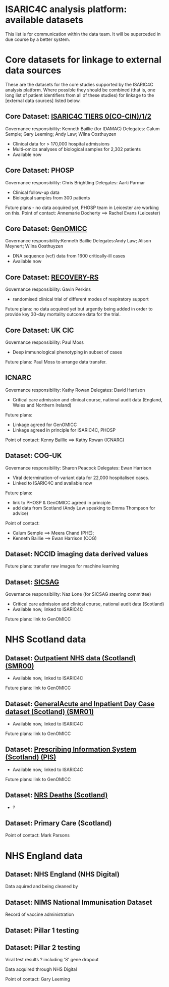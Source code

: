 # ISARIC4C analysis platform: available datasets

This list is for communication within the data team. It will be superceded in due course by a better system.

# Core datasets for linkage to external data sources

These are the datasets for the core studies supported by the ISARIC4C analysis platform. Where possible they should be combined (that is, one long list of patient identifiers from all of these studies) for linkage to the [external data sources] listed below. 

## Core Dataset: [ISARIC4C TIERS 0(CO-CIN)/1/2](https://isaric4c.net/analysis-platform)
Governance responsibility: Kenneth Baillie (for IDAMAC)
Delegates: Calum Semple; Gary Leeming; Andy Law; Wilna Oosthuyzen

- Clinical data for > 170,000 hospital admissions
- Multi-omics analyses of biological samples for 2,302 patients
- Available now

## Core Dataset: PHOSP
Governance responsibility: Chris Brightling
Delegates: Aarti Parmar

- Clinical follow-up data
- Biological samples from 300 patients

Future plans - no data acquired yet, PHOSP team in Leicester are working on this. 
Point of contact: Annemarie Docherty ==> Rachel Evans (Leicester)

## Core Dataset: [GenOMICC](https://genomicc.org/data)
Governance responsibility:Kenneth Baillie
Delegates:Andy Law; Alison Meynert; Wilna Oosthuyzen

- DNA sequence (vcf) data from 1600 critically-ill cases
- Available now

## Core Dataset: [RECOVERY-RS](https://warwick.ac.uk/fac/sci/med/research/ctu/trials/recovery-rs/)
Governance responsibility: Gavin Perkins

- randomised clinical trial of different modes of respiratory support

Future plans: no data acquired yet but urgently being added in order to provide key 30-day mortality outcome data for the trial.

## Core Dataset: UK CIC
Governance responsibility: Paul Moss

- Deep immunological phenotyping in subset of cases

Future plans: Paul Moss to arrange data transfer.

## ICNARC
Governance responsibility: Kathy Rowan
Delegates: David Harrison

- Critical care admission and clinical course, national audit data (England, Wales and Northern Ireland)

Future plans:
- Linkage agreed for GenOMICC
- Linkage agreed in principle for ISARIC4C, PHOSP

Point of contact: Kenny Baillie ==> Kathy Rowan (ICNARC)

## Dataset: COG-UK
Governance responsibility: Sharon Peacock
Delegates: Ewan Harrison

- Viral determination-of-variant data for 22,000 hospitalised cases. 
- Linked to ISARIC4C and available now

Future plans: 

- link to PHOSP & GenOMICC agreed in principle. 
- add data from Scotland (Andy Law speaking to Emma Thompson for advice)

Point of contact: 
- Calum Semple ==> Meera Chand (PHE); 
- Kenneth Baillie ==> Ewan Harrison (COG)

## Dataset: NCCID imaging data derived values

Future plans: transfer raw images for machine learning


## Dataset: [SICSAG](https://www.isdscotland.org/Health-Topics/Scottish-Healthcare-Audits/Scottish-Intensive-Care-Society-Audit-Group/)
Governance responsibility: Naz Lone (for SICSAG steering committee)

- Critical care admission and clinical course, national audit data (Scotland)
- Available now, linked to ISARIC4C

Future plans: link to GenOMICC

# NHS Scotland data

## Dataset: [Outpatient NHS data (Scotland)(SMR00)](https://www.ndc.scot.nhs.uk/National-Datasets/data.asp?ID=1&SubID=4)

- Available now, linked to ISARIC4C

Future plans: link to GenOMICC

## Dataset: [GeneralAcute and Inpatient Day Case dataset (Scotland) (SMR01)](https://www.ndc.scot.nhs.uk/National-Datasets/data.asp?ID=1&SubID=5)

- Available now, linked to ISARIC4C

Future plans: link to GenOMICC

## Dataset: [Prescribing Information System (Scotland) (PIS)](https://www.isdscotland.org/health-topics/prescribing-and-medicines/_docs/Open_Data_Glossary_of_Terms.pdf?1)

- Available now, linked to ISARIC4C

Future plans: link to GenOMICC

## Dataset: [NRS Deaths (Scotland)](https://www.ndc.scot.nhs.uk/National-Datasets/data.asp?ID=3&SubID=13)

- ? 

## Dataset: Primary Care (Scotland)

Point of contact: Mark Parsons

# NHS England data

## Dataset: NHS England (NHS Digital)

Data aquired and being cleaned by 

## Dataset: NIMS National Immunisation Dataset

Record of vaccine administration

## Dataset: Pillar 1 testing

## Dataset: Pillar 2 testing

Viral test results ? including 'S' gene dropout 

Data acquired through NHS Digital

Point of contact: Gary Leeming


